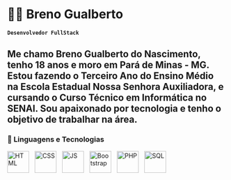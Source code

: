 # 👨‍💻 Breno Gualberto

**`Desenvolvedor FullStack`**

Me chamo Breno Gualberto do Nascimento, tenho 18 anos e moro em Pará de Minas - MG. Estou fazendo o Terceiro Ano do Ensino Médio na Escola Estadual Nossa Senhora Auxiliadora, e cursando o Curso Técnico em Informática no SENAI. Sou apaixonado por tecnologia e tenho o objetivo de trabalhar na área.
---
### 🤖 Linguagens e Tecnologias

<img
  align="left"
  alt="HTML"
  title="HTML"
  width="50px"
  heigt="50px"
  style="padding-right: 10px;"
  src="https://upload.wikimedia.org/wikipedia/commons/thumb/6/61/HTML5_logo_and_wordmark.svg/768px-HTML5_logo_and_wordmark.svg.png"
/>

<img
  align="left"
  alt="CSS"
  title="CSS"
  width="50px"
  heigt="50px"
  style="padding-right: 10px;"
  src="https://upload.wikimedia.org/wikipedia/commons/thumb/d/d5/CSS3_logo_and_wordmark.svg/340px-CSS3_logo_and_wordmark.svg.png"
/>

<img
  align="left"
  alt="JS"
  title="JS"
  width="50px"
  heigt="50px"
  style="padding-right: 10px;"
  src="https://upload.wikimedia.org/wikipedia/commons/thumb/6/6a/JavaScript-logo.png/500px-JavaScript-logo.png"
/>

<img
  align="left"
  alt="Bootstrap"
  title="Bootstrap"
  width="50px"
  heigt="50px"
  style="padding-right: 10px;"
  src="https://upload.wikimedia.org/wikipedia/commons/thumb/b/b2/Bootstrap_logo.svg/964px-Bootstrap_logo.svg.png"
/>

<img
  align="left"
  alt="PHP"
  title="PHP"
  width="50px"
  heigt="50px"
  style="padding-right: 10px;"
  src="https://upload.wikimedia.org/wikipedia/commons/thumb/2/27/PHP-logo.svg/711px-PHP-logo.svg.png?20180502235434"
/>

<img
  align="left"
  alt="SQL"
  title="SQL"
  width="50px"
  heigt="50px"
  style="padding-right: 10px;"
  src="https://upload.wikimedia.org/wikipedia/commons/8/87/Sql_data_base_with_logo.png"
/>
